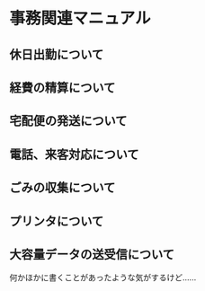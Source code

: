 # 事務関連マニュアル
## 休日出勤について
## 経費の精算について
## 宅配便の発送について
## 電話、来客対応について
## ごみの収集について
## プリンタについて
## 大容量データの送受信について

何かほかに書くことがあったような気がするけど......
